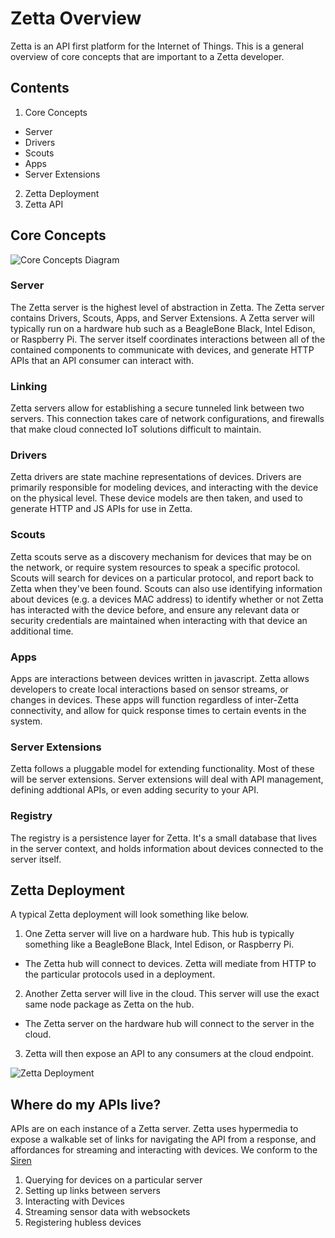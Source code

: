 # Zetta Overview

Zetta is an API first platform for the Internet of Things. This is a general overview of core concepts that are important to a Zetta developer. 

## Contents

1. Core Concepts
  - Server
  - Drivers
  - Scouts
  - Apps
  - Server Extensions
2. Zetta Deployment
3. Zetta API

## Core Concepts

![Core Concepts Diagram](zetta-core-concepts.png)

### Server

The Zetta server is the highest level of abstraction in Zetta. The Zetta server contains Drivers, Scouts, Apps, and Server Extensions. A Zetta server will typically run on a hardware hub such as a BeagleBone Black, Intel Edison, or Raspberry Pi. The server itself coordinates interactions between all of the contained components to communicate with devices, and generate HTTP APIs that an API consumer can interact with. 

### Linking

Zetta servers allow for establishing a secure tunneled link between two servers. This connection takes care of network configurations, and firewalls that make cloud connected IoT solutions difficult to maintain. 

### Drivers

Zetta drivers are state machine representations of devices. Drivers are primarily responsible for modeling devices, and interacting with the device on the physical level. These device models are then taken, and used to generate HTTP and JS APIs for use in Zetta.

### Scouts

Zetta scouts serve as a discovery mechanism for devices that may be on the network, or require system resources to speak a specific protocol. Scouts will search for devices on a particular protocol, and report back to Zetta when they've been found. Scouts can also use identifying information about devices (e.g. a devices MAC address) to identify whether or not Zetta has interacted with the device before, and ensure any relevant data or security credentials are maintained when interacting with that device an additional time. 

### Apps

Apps are interactions between devices written in javascript. Zetta allows developers to create local interactions based on sensor streams, or changes in devices. These apps will function regardless of inter-Zetta connectivity, and allow for quick response times to certain events in the system.

### Server Extensions

Zetta follows a pluggable model for extending functionality. Most of these will be server extensions. Server extensions will deal with API management, defining addtional APIs, or even adding security to your API.

### Registry

The registry is a persistence layer for Zetta. It's a small database that lives in the server context, and holds information about devices connected to the server itself.

## Zetta Deployment

A typical Zetta deployment will look something like below.

1.  One Zetta server will live on a hardware hub. This hub is typically something like a BeagleBone Black, Intel Edison, or Raspberry Pi.
  - The Zetta hub will connect to devices. Zetta will mediate from HTTP to the particular protocols used in a deployment.
2.  Another Zetta server will live in the cloud. This server will use the exact same node package as Zetta on the hub.
  - The Zetta server on the hardware hub will connect to the server in the cloud.
3. Zetta will then expose an API to any consumers at the cloud endpoint.


![Zetta Deployment](/zetta-deployment.png)

## Where do my APIs live?

APIs are on each instance of a Zetta server. Zetta uses hypermedia to expose a walkable set of links for navigating the API from a response, and affordances for streaming and interacting with devices. We conform to the [Siren](http://sirenspec.org/)

1. Querying for devices on a particular server
2. Setting up links between servers
3. Interacting with Devices
4. Streaming sensor data with websockets
5. Registering hubless devices
